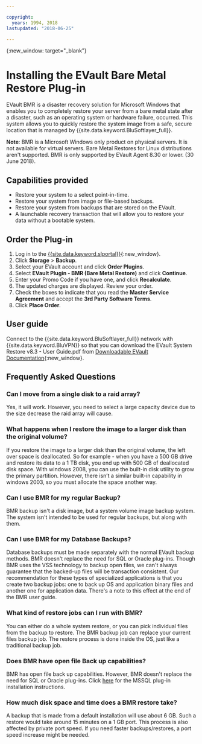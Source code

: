 ```yaml
---

copyright:
  years: 1994, 2018
lastupdated: "2018-06-25"

---
```

{:new_window: target="_blank"}

# Installing the EVault Bare Metal Restore Plug-in

EVault BMR is a disaster recovery solution for Microsoft Windows that enables you to completely restore your server from a bare metal state after a disaster, such as an operating system or hardware failure, occurred. This system allows you to quickly restore the system image from a safe, secure location that is managed by {{site.data.keyword.BluSoftlayer_full}}.

**Note**: BMR is a Microsoft Windows only product on physical servers. It is not available for virtual servers. Bare Metal Restores for Linux distributions aren't supported. BMR is only supported by EVault Agent 8.30 or lower. (30 June 2018).

## Capabilities provided

- Restore your system to a select point-in-time.
- Restore your system from image or file-based backups.
- Restore your system from backups that are stored on the EVault.
- A launchable recovery transaction that will allow you to restore your data without a bootable system.

## Order the Plug-in

1. Log in to the [{{site.data.keyword.slportal}}](https://control.softlayer.com/){:new_window}.
2. Click **Storage** > **Backup**.
3. Select your EVault account and click **Order Plugins**.
4. Select **EVault Plugin - BMR (Bare Metal Restore)** and click **Continue**.
5. Enter your Promo Code if you have one, and click **Recalculate**.
6. The updated charges are displayed. Review your order.
7. Check the boxes to indicate that you read the **Master Service Agreement** and accept the **3rd Party Software Terms**. 
8. Click **Place Order**.

## User guide

Connect to the {{site.data.keyword.BluSoftlayer_full}} network with {{site.data.keyword.BluVPN}} so that you can download the EVault System Restore v8.3 - User Guide.pdf from [Downloadable EVault Documentation](http://downloads.service.softlayer.com/evault/Documentation/){:new_window}.

## Frequently Asked Questions

### Can I move from a single disk to a raid array?

Yes, it will work. However, you need to select a large capacity device due to the size decrease the raid array will cause.

### What happens when I restore the image to a larger disk than the original volume?

If you restore the image to a larger disk than the original volume, the left over space is deallocated. So for example - when you have a 500 GB drive and restore its data to a 1 TB disk, you end up with 500 GB of deallocated disk space. With windows 2008, you can use the built-in disk utility to grow the primary partition. However, there isn’t a similar built-in capability in windows 2003, so you must allocate the space another way.

### Can I use BMR for my regular Backup?

BMR backup isn't a disk image, but a system volume image backup system. The system isn't intended to be used for regular backups, but along with them.  

### Can I use BMR for my Database Backups?

Database backups must be made separately with the normal EVault backup methods. BMR doesn't replace the need for SQL or Oracle plug-ins. Though BMR uses the VSS technology to backup open files, we can't always guarantee that the backed-up files will be transaction consistent. Our recommendation for these types of specialized applications is that you create two backup jobs: one to back up OS and application binary files and another one for application data. There's a note to this effect at the end of the BMR user guide.

### What kind of restore jobs can I run with BMR?

You can either do a whole system restore, or you can pick individual files from the backup to restore. The BMR backup job can replace your current files backup job. The restore process is done inside the OS, just like a traditional backup job.

### Does BMR have open file Back up capabilities?

BMR has open file back up capabilities. However, BMR doesn't replace the need for SQL or Oracle plug-ins. Click [here](evault-mssql-plugin.html) for the MSSQL plug-in installation instructions.

### How much disk space and time does a BMR restore take?

A backup that is made from a default installation will use about 6 GB. Such a restore would take around 15 minutes on a 1 GB port. This process is also affected by private port speed. If you need faster backups/restores, a port speed increase might be needed.
